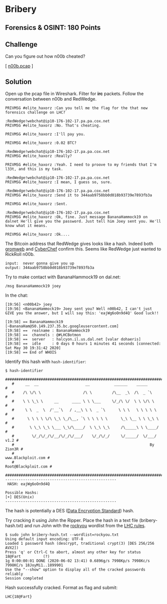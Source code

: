 # Bribery

## Forensics & OSINT: 180 Points

## Challenge
Can you figure out how n00b cheated?

[ [n00b.pcap](n00b.pcap) ]

## Solution
Open up the pcap file in Wireshark. Filter for **irc** packets. Follow the conversation between n00b and RedWedge.

```
PRIVMSG #elite_haxorz :Can you tell me the flag for the that new forensics challenge on LHC?

:RedWedge!webchat@ip10-176-102-17.pa.pa.cox.net 
PRIVMSG #elite_haxorz :No. That's cheating.

PRIVMSG #elite_haxorz :I'll pay you.

PRIVMSG #elite_haxorz :0.02 BTC?

:RedWedge!webchat@ip10-176-102-17.pa.pa.cox.net 
PRIVMSG #elite_haxorz :Really?

PRIVMSG #elite_haxorz :Yeah. I need to proove to my friends that I'm l33t, and this is my task.

:RedWedge!webchat@ip10-176-102-17.pa.pa.cox.net 
PRIVMSG #elite_haxorz :I mean, I guess so, sure.

:RedWedge!webchat@ip10-176-102-17.pa.pa.cox.net 
PRIVMSG #elite_haxorz :Send it to 344aab9758bb0d018b93739e7893fb3a

PRIVMSG #elite_haxorz :Sent.

:RedWedge!webchat@ip10-176-102-17.pa.pa.cox.net 
PRIVMSG #elite_haxorz :Ok, fine. Just message BananaHammock19 on dalnet He'll give you the password. Just tell him Joey sent you. He'll know what it means.

PRIVMSG #elite_haxorz :Ok....
```

The Bitcoin address that RedWedge gives looks like a hash. Indeed both [gromweb][1] and [CyberChef][2] confirm this. Seems like RedWedge just wanted to RickRoll n00b.

```
input:  never gonna give you up
output: 344aab9758bb0d018b93739e7893fb3a        
```

Try to make contact with BananaHammock19 on dal.net:
```
/msg BananaHammock19 joey
```

In the chat:
```
[19:56] <n00b42> joey
[19:56] <BananaHammock19> Joey sent you? Well n00b42, I can't just GIVE you the answer, but I will say this: 'eajWg6oOn9d4Q' Good luck!!

[19:58] == BananaHammock19 [~BananaHam@50.149.237.35.bc.googleusercontent.com]
[19:58] ==  realname : BananaHammock19
[19:58] ==  channels : @#LHCBotmon
[19:58] ==  server   : halcyon.il.us.dal.net [valar dohaeris]
[19:58] ==  idle     : 0 days 0 hours 1 minutes 41 seconds [connected: Sat May 30 19:31:42 2020]
[19:58] == End of WHOIS
```

Identify this hash with `hash-identifier`:
```
$ hash-identifier
   #########################################################################
   #     __  __                     __           ______    _____           #
   #    /\ \/\ \                   /\ \         /\__  _\  /\  _ `\         #
   #    \ \ \_\ \     __      ____ \ \ \___     \/_/\ \/  \ \ \/\ \        #
   #     \ \  _  \  /'__`\   / ,__\ \ \  _ `\      \ \ \   \ \ \ \ \       #
   #      \ \ \ \ \/\ \_\ \_/\__, `\ \ \ \ \ \      \_\ \__ \ \ \_\ \      #
   #       \ \_\ \_\ \___ \_\/\____/  \ \_\ \_\     /\_____\ \ \____/      #
   #        \/_/\/_/\/__/\/_/\/___/    \/_/\/_/     \/_____/  \/___/  v1.2 #
   #                                                             By Zion3R #
   #                                                    www.Blackploit.com #
   #                                                   Root@Blackploit.com #
   #########################################################################
--------------------------------------------------
 HASH: eajWg6oOn9d4Q

Possible Hashs:
[+] DES(Unix)
--------------------------------------------------
```

The hash is potentially a DES ([Data Encryption Standard](https://en.wikipedia.org/wiki/Data_Encryption_Standard)) hash. 

Try cracking it using John the Ripper. Place the hash in a text file (bribery-hash.txt) and run John with the [rockyou](http://downloads.skullsecurity.org/passwords/rockyou.txt.bz2) wordlist from the [LHC rules](https://ctf.laptophackingcoffee.org/rules).
```
$ sudo john bribery-hash.txt --wordlist=rockyou.txt
Using default input encoding: UTF-8
Loaded 1 password hash (descrypt, traditional crypt(3) [DES 256/256 AVX2])
Press 'q' or Ctrl-C to abort, almost any other key for status
18@Fart          (?)
1g 0:00:00:01 DONE (2020-06-02 13:41) 0.6896g/s 7998Kp/s 7998Kc/s 7998KC/s 18JoyMi1..1899901
Use the "--show" option to display all of the cracked passwords reliably
Session completed
```

Hash successfully cracked. Format as flag and submit:
```
LHC{18@Fart}
```

[1]:https://md5.gromweb.com/?md5=344aab9758bb0d018b93739e7893fb3a
[2]:https://gchq.github.io/CyberChef/#recipe=MD5()&input=bmV2ZXIgZ29ubmEgZ2l2ZSB5b3UgdXA